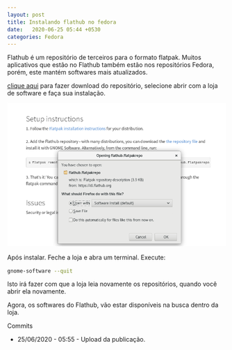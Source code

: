 ```yaml
---
layout: post
title: Instalando flathub no fedora
date:   2020-06-25 05:44 +0530
categories: Fedora
---
```


Flathub é um repositório de terceiros para o formato flatpak. Muitos aplicativos que estão no Flathub também estão nos repositórios Fedora, porém, este mantém softwares mais atualizados.

[clique aqui](https://dl.flathub.org/repo/flathub.flatpakrepo) para fazer download do repositório, selecione abrir com a loja de software e faça sua instalação.

![flathub](/blog/images/loja.png)

Após instalar. Feche a loja e abra um terminal. Execute:

```bash
gnome-software --quit
```

Isto irá fazer com que a loja leia novamente os repositórios, quando você abrir ela novamente. 

Agora, os softwares do Flathub, vão estar disponíveis na busca dentro da loja.


Commits
- 25/06/2020 - 05:55 - Upload da publicação.
